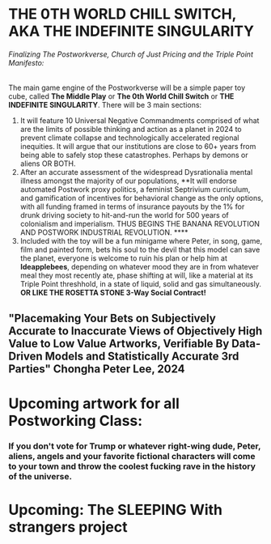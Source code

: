 








# THE 0TH WORLD CHILL SWITCH, AKA THE INDEFINITE SINGULARITY

###### Finalizing The Postworkverse, Church of Just Pricing and the Triple Point Manifesto: 

The main game engine of the Postworkverse will be a simple paper toy cube, called **The Middle Play** or **The 0th World Chill Switch** or **THE INDEFINITE SINGULARITY**. There will be 3 main sections:

1. It will feature 10 Universal Negative Commandments comprised of what are the limits of possible thinking and action as a planet in 2024 to prevent climate collapse and technologically accelerated regional inequities. It will argue that our institutions are close to 60+ years from being able to safely stop these catastrophes. Perhaps by demons or aliens OR BOTH. 
2. After an accurate assessment of the widespread Dysrationalia mental illness amongst the majority of our populations, **It will endorse automated Postwork proxy politics, a feminist Septrivium curriculum, and gamification of incentives for behavioral change as the only options, with all funding framed in terms of insurance payouts by the 1% for drunk driving society to hit-and-run the world for 500 years of colonialism and imperialism. THUS BEGINS THE BANANA REVOLUTION AND POSTWORK INDUSTRIAL REVOLUTION. ****
3. Included with the toy will be a fun minigame where Peter, in song, game, film and painted form, bets his soul to the devil that this model can save the planet, everyone is welcome to ruin his plan or help him at **Ideapplebees**, depending on whatever mood they are in from whatever meal they most recently ate, phase shifting at will, like a material at its Triple Point threshhold, in a state of liquid, solid and gas simultaneously. **OR LIKE THE ROSETTA STONE 3-Way Social Contract!**







## "Placemaking Your Bets on Subjectively Accurate to Inaccurate Views of Objectively High Value to Low Value Artworks, Verifiable By Data-Driven Models and Statistically Accurate 3rd Parties" Chongha Peter Lee, 2024













# Upcoming artwork for all Postworking Class:

### If you don't vote for Trump or whatever right-wing dude, Peter, aliens, angels and your favorite fictional characters will come to your town and throw the coolest fucking rave in the history of the universe. 



# Upcoming: The SLEEPING With strangers project




